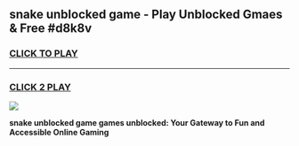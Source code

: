 
## snake unblocked game - Play Unblocked Gmaes & Free #d8k8v
<h3>
<a href="https://news.freeplayer.one?title=snake_unblocked_game&ref=03M">CLICK TO PLAY</a></h3>
<hr>

<h3>
<a href="https://news.freeplayer.one?title=snake_unblocked_game&ref=03M">CLICK 2 PLAY</a>
  
</h3>

<a href="https://news.freeplayer.one?title=snake_unblocked_game&ref=03M"><img src="https://clearcache.store/games.png"></a>


**snake unblocked game games unblocked: Your Gateway to Fun and Accessible Online Gaming**
